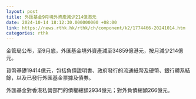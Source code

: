 ```yaml
---
layout: post
title: 外匯基金9月境外資產減少214億港元
date: 2024-10-14 18:12:30.000000000 +08:00
link: https://news.rthk.hk/rthk/ch/component/k2/1774466-20241014.htm
categories: rthk
---
```


金管局公布，至9月底，外匯基金境外資產減至34859億港元，按月減少214億元。

貨幣基礎19414億元，包括負債證明書、政府發行的流通紙幣及硬幣、銀行體系結餘，以及已發行外匯基金票據及債券。

外匯基金對香港私營部門的債權總額2934億元；對外負債總額266億元。
